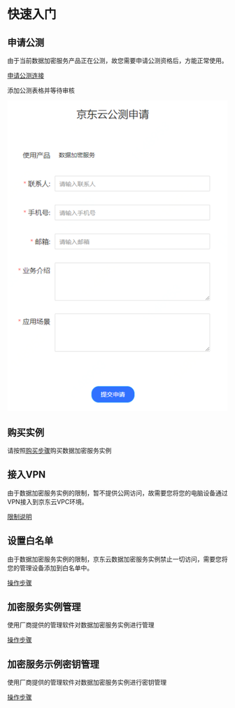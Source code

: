 # 快速入门

## 申请公测

由于当前数据加密服务产品正在公测，故您需要申请公测资格后，方能正常使用。

[申请公测连接](https://www.jdcloud.com/cn/public/testApply/cloudhsm)

添加公测表格并等待审核

![申请公测表格](/image/CloudHSM/GettingStart/申请公测表格.png)

## 购买实例

请按照[购买步骤](../Pricing/Purchase-Process.md)购买数据加密服务实例

## 接入VPN

由于数据加密服务实例的限制，暂不提供公网访问，故需要您将您的电脑设备通过VPN接入到京东云VPC环境。

[限制说明](../Introduction/Restrictions.md)

## 设置白名单

由于数据加密服务实例的限制，京东云数据加密服务实例禁止一切访问，需要您将您的管理设备添加到白名单中。

[操作步骤](../Operation-Guide/White-List.md)

## 加密服务实例管理

使用厂商提供的管理软件对数据加密服务实例进行管理

[操作步骤](../Operation-Guide/Tass-Instance.md)

## 加密服务示例密钥管理

使用厂商提供的管理软件对数据加密服务实例进行密钥管理

[操作步骤](../Operation-Guide/Tass-Keys.md)
